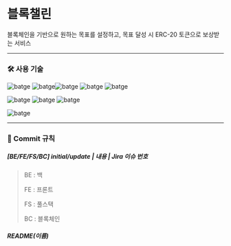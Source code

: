 # 블록챌린

블록체인을 기반으로 원하는 목표를 설정하고, 목표 달성 시 ERC-20 토큰으로 보상받는 서비스



----

### :hammer_and_wrench: 사용 기술

![batge](https://img.shields.io/badge/Vagrant-2.2.10-blue) ![batge](https://img.shields.io/badge/Geth-1.9.20-blue)![batge](https://img.shields.io/badge/OpenJDK-1.8-red) ![batge](https://img.shields.io/badge/Node.js-12.18.2-red) ![batge](https://img.shields.io/badge/STS-3.9.12-lightgrey) 

![batge](https://img.shields.io/badge/Gitlab-11.6.2-yellow) ![batge](https://img.shields.io/badge/Jira-8.2-yellow) ![batge](https://img.shields.io/badge/Notion----yellow)

![batge](https://img.shields.io/badge/Swagger----green) 



----

### :page_facing_up: Commit 규칙

##### [BE/FE/FS/BC] initial/update | 내용 | Jira 이슈 번호

> BE : 백
>
> FE : 프론트
>
> FS : 풀스택
>
> BC : 블록체인

##### README(이름)
